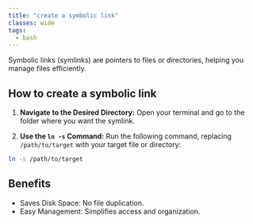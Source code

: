 ```yaml
---
title: "create a symbolic link"
classes: wide
tags:
  - bash
---
```


Symbolic links (symlinks) are pointers to files or directories, helping you manage files efficiently. 

## How to create a symbolic link

1. **Navigate to the Desired Directory:**
   Open your terminal and go to the folder where you want the symlink.

2. **Use the `ln -s` Command:**
   Run the following command, replacing `/path/to/target` with your target file or directory:

```bash
ln -s /path/to/target
```

## Benefits
- Saves Disk Space: No file duplication.
- Easy Management: Simplifies access and organization.


